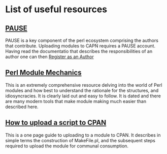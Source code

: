# List of useful resources

## [PAUSE](https://pause.perl.org/pause/query?ACTION=pause_04about)

PAUSE is a key component of the perl ecosystem comprising the authors that contribute.  Uploading modules to CAPN requires a PAUSE account.  Having read the documentatio that describes the responsibilities of an author one can then [Register as an Author](https://pause.perl.org/pause/query?ACTION=request_id) 

## [Perl Module Mechanics](https://theworld.com/~swmcd/steven/perl/module_mechanics.html)

This is an extremely comprehensive resource delving into the world of Perl modules and how best to understand the rationale for the structures, and idiosyncracies.  It is clearly laid out and easy to follow.  It is dated and there are many modern tools that make module making much easier than described here.

## [How to upload a script to CPAN](https://www.perl.com/article/how-to-upload-a-script-to-cpan/)

This is a one page guide to uploading to a module to CPAN.  It describes in simple terms the construction of MakeFile.pl, and the subsequent steps required to upload the module for communal consumption.
